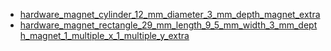 * [hardware_magnet_cylinder_12_mm_diameter_3_mm_depth_magnet_extra](hardware_magnet_cylinder_12_mm_diameter_3_mm_depth_magnet_extra)
* [hardware_magnet_rectangle_29_mm_length_9_5_mm_width_3_mm_depth_magnet_1_multiple_x_1_multiple_y_extra](hardware_magnet_rectangle_29_mm_length_9_5_mm_width_3_mm_depth_magnet_1_multiple_x_1_multiple_y_extra)
